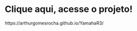 <html>
<H1>Clique aqui, acesse o projeto!</H1>
<a>https://arthurgomesrocha.github.io/YamahaR3/</a> 
</html>
